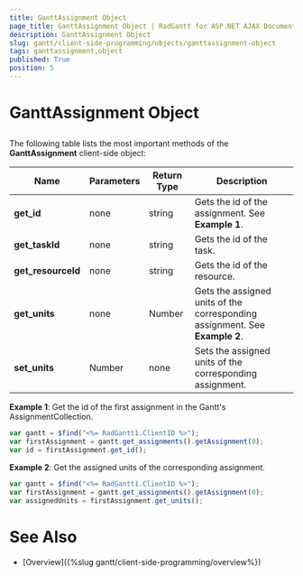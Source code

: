 ```yaml
---
title: GanttAssignment Object
page_title: GanttAssignment Object | RadGantt for ASP.NET AJAX Documentation
description: GanttAssignment Object
slug: gantt/client-side-programming/objects/ganttassignment-object
tags: ganttassignment,object
published: True
position: 5
---
```


# GanttAssignment Object



## 

The following table lists the most important methods of the **GanttAssignment** client-side object:



| Name | Parameters | Return Type | Description |
| ------ | ------ | ------ | ------ |
| **get_id** |none|string|Gets the id of the assignment. See **Example 1**.|
| **get_taskId** |none|string|Gets the id of the task.|
| **get_resourceId** |none|string|Gets the id of the resource.|
| **get_units** |none|Number|Gets the assigned units of the corresponding assignment. See **Example 2**.|
| **set_units** |Number|none|Sets the assigned units of the corresponding assignment.|


**Example 1**: Get the id of the first assignment in the Gantt's AssignmentCollection.
````JavaScript
var gantt = $find("<%= RadGantt1.ClientID %>");
var firstAssignment = gantt.get_assignments().getAssignment(0); 	
var id = firstAssignment.get_id();	 
````

**Example 2**: Get the assigned units of the corresponding assignment.
````JavaScript
var gantt = $find("<%= RadGantt1.ClientID %>");
var firstAssignment = gantt.get_assignments().getAssignment(0); 
var assignedUnits = firstAssignment.get_units();	 
````


# See Also

 * [Overview]({%slug gantt/client-side-programming/overview%})
